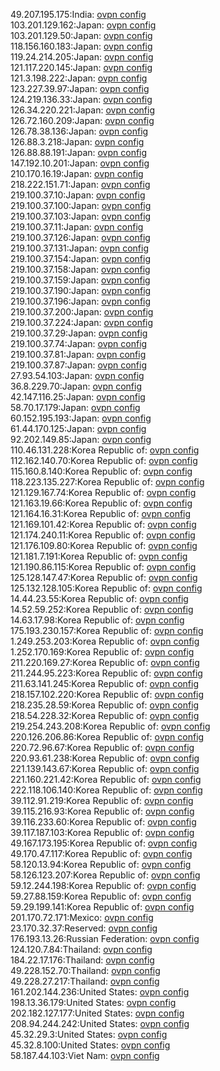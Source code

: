 49.207.195.175:India: [ovpn config](vpn/49_207_195_175.ovpn)  
103.201.129.162:Japan: [ovpn config](vpn/103_201_129_162.ovpn)  
103.201.129.50:Japan: [ovpn config](vpn/103_201_129_50.ovpn)  
118.156.160.183:Japan: [ovpn config](vpn/118_156_160_183.ovpn)  
119.24.214.205:Japan: [ovpn config](vpn/119_24_214_205.ovpn)  
121.117.220.145:Japan: [ovpn config](vpn/121_117_220_145.ovpn)  
121.3.198.222:Japan: [ovpn config](vpn/121_3_198_222.ovpn)  
123.227.39.97:Japan: [ovpn config](vpn/123_227_39_97.ovpn)  
124.219.136.33:Japan: [ovpn config](vpn/124_219_136_33.ovpn)  
126.34.220.221:Japan: [ovpn config](vpn/126_34_220_221.ovpn)  
126.72.160.209:Japan: [ovpn config](vpn/126_72_160_209.ovpn)  
126.78.38.136:Japan: [ovpn config](vpn/126_78_38_136.ovpn)  
126.88.3.218:Japan: [ovpn config](vpn/126_88_3_218.ovpn)  
126.88.88.191:Japan: [ovpn config](vpn/126_88_88_191.ovpn)  
147.192.10.201:Japan: [ovpn config](vpn/147_192_10_201.ovpn)  
210.170.16.19:Japan: [ovpn config](vpn/210_170_16_19.ovpn)  
218.222.151.71:Japan: [ovpn config](vpn/218_222_151_71.ovpn)  
219.100.37.10:Japan: [ovpn config](vpn/219_100_37_10.ovpn)  
219.100.37.100:Japan: [ovpn config](vpn/219_100_37_100.ovpn)  
219.100.37.103:Japan: [ovpn config](vpn/219_100_37_103.ovpn)  
219.100.37.11:Japan: [ovpn config](vpn/219_100_37_11.ovpn)  
219.100.37.126:Japan: [ovpn config](vpn/219_100_37_126.ovpn)  
219.100.37.131:Japan: [ovpn config](vpn/219_100_37_131.ovpn)  
219.100.37.154:Japan: [ovpn config](vpn/219_100_37_154.ovpn)  
219.100.37.158:Japan: [ovpn config](vpn/219_100_37_158.ovpn)  
219.100.37.159:Japan: [ovpn config](vpn/219_100_37_159.ovpn)  
219.100.37.190:Japan: [ovpn config](vpn/219_100_37_190.ovpn)  
219.100.37.196:Japan: [ovpn config](vpn/219_100_37_196.ovpn)  
219.100.37.200:Japan: [ovpn config](vpn/219_100_37_200.ovpn)  
219.100.37.224:Japan: [ovpn config](vpn/219_100_37_224.ovpn)  
219.100.37.29:Japan: [ovpn config](vpn/219_100_37_29.ovpn)  
219.100.37.74:Japan: [ovpn config](vpn/219_100_37_74.ovpn)  
219.100.37.81:Japan: [ovpn config](vpn/219_100_37_81.ovpn)  
219.100.37.87:Japan: [ovpn config](vpn/219_100_37_87.ovpn)  
27.93.54.103:Japan: [ovpn config](vpn/27_93_54_103.ovpn)  
36.8.229.70:Japan: [ovpn config](vpn/36_8_229_70.ovpn)  
42.147.116.25:Japan: [ovpn config](vpn/42_147_116_25.ovpn)  
58.70.17.179:Japan: [ovpn config](vpn/58_70_17_179.ovpn)  
60.152.195.193:Japan: [ovpn config](vpn/60_152_195_193.ovpn)  
61.44.170.125:Japan: [ovpn config](vpn/61_44_170_125.ovpn)  
92.202.149.85:Japan: [ovpn config](vpn/92_202_149_85.ovpn)  
110.46.131.228:Korea Republic of: [ovpn config](vpn/110_46_131_228.ovpn)  
112.162.140.70:Korea Republic of: [ovpn config](vpn/112_162_140_70.ovpn)  
115.160.8.140:Korea Republic of: [ovpn config](vpn/115_160_8_140.ovpn)  
118.223.135.227:Korea Republic of: [ovpn config](vpn/118_223_135_227.ovpn)  
121.129.167.74:Korea Republic of: [ovpn config](vpn/121_129_167_74.ovpn)  
121.163.19.66:Korea Republic of: [ovpn config](vpn/121_163_19_66.ovpn)  
121.164.16.31:Korea Republic of: [ovpn config](vpn/121_164_16_31.ovpn)  
121.169.101.42:Korea Republic of: [ovpn config](vpn/121_169_101_42.ovpn)  
121.174.240.11:Korea Republic of: [ovpn config](vpn/121_174_240_11.ovpn)  
121.176.109.80:Korea Republic of: [ovpn config](vpn/121_176_109_80.ovpn)  
121.181.7.191:Korea Republic of: [ovpn config](vpn/121_181_7_191.ovpn)  
121.190.86.115:Korea Republic of: [ovpn config](vpn/121_190_86_115.ovpn)  
125.128.147.47:Korea Republic of: [ovpn config](vpn/125_128_147_47.ovpn)  
125.132.128.105:Korea Republic of: [ovpn config](vpn/125_132_128_105.ovpn)  
14.44.23.55:Korea Republic of: [ovpn config](vpn/14_44_23_55.ovpn)  
14.52.59.252:Korea Republic of: [ovpn config](vpn/14_52_59_252.ovpn)  
14.63.17.98:Korea Republic of: [ovpn config](vpn/14_63_17_98.ovpn)  
175.193.230.157:Korea Republic of: [ovpn config](vpn/175_193_230_157.ovpn)  
1.249.253.203:Korea Republic of: [ovpn config](vpn/1_249_253_203.ovpn)  
1.252.170.169:Korea Republic of: [ovpn config](vpn/1_252_170_169.ovpn)  
211.220.169.27:Korea Republic of: [ovpn config](vpn/211_220_169_27.ovpn)  
211.244.95.223:Korea Republic of: [ovpn config](vpn/211_244_95_223.ovpn)  
211.63.141.245:Korea Republic of: [ovpn config](vpn/211_63_141_245.ovpn)  
218.157.102.220:Korea Republic of: [ovpn config](vpn/218_157_102_220.ovpn)  
218.235.28.59:Korea Republic of: [ovpn config](vpn/218_235_28_59.ovpn)  
218.54.228.32:Korea Republic of: [ovpn config](vpn/218_54_228_32.ovpn)  
219.254.243.208:Korea Republic of: [ovpn config](vpn/219_254_243_208.ovpn)  
220.126.206.86:Korea Republic of: [ovpn config](vpn/220_126_206_86.ovpn)  
220.72.96.67:Korea Republic of: [ovpn config](vpn/220_72_96_67.ovpn)  
220.93.61.238:Korea Republic of: [ovpn config](vpn/220_93_61_238.ovpn)  
221.139.143.67:Korea Republic of: [ovpn config](vpn/221_139_143_67.ovpn)  
221.160.221.42:Korea Republic of: [ovpn config](vpn/221_160_221_42.ovpn)  
222.118.106.140:Korea Republic of: [ovpn config](vpn/222_118_106_140.ovpn)  
39.112.91.219:Korea Republic of: [ovpn config](vpn/39_112_91_219.ovpn)  
39.115.216.93:Korea Republic of: [ovpn config](vpn/39_115_216_93.ovpn)  
39.116.233.60:Korea Republic of: [ovpn config](vpn/39_116_233_60.ovpn)  
39.117.187.103:Korea Republic of: [ovpn config](vpn/39_117_187_103.ovpn)  
49.167.173.195:Korea Republic of: [ovpn config](vpn/49_167_173_195.ovpn)  
49.170.47.117:Korea Republic of: [ovpn config](vpn/49_170_47_117.ovpn)  
58.120.13.94:Korea Republic of: [ovpn config](vpn/58_120_13_94.ovpn)  
58.126.123.207:Korea Republic of: [ovpn config](vpn/58_126_123_207.ovpn)  
59.12.244.198:Korea Republic of: [ovpn config](vpn/59_12_244_198.ovpn)  
59.27.88.159:Korea Republic of: [ovpn config](vpn/59_27_88_159.ovpn)  
59.29.199.141:Korea Republic of: [ovpn config](vpn/59_29_199_141.ovpn)  
201.170.72.171:Mexico: [ovpn config](vpn/201_170_72_171.ovpn)  
23.170.32.37:Reserved: [ovpn config](vpn/23_170_32_37.ovpn)  
176.193.13.26:Russian Federation: [ovpn config](vpn/176_193_13_26.ovpn)  
124.120.7.84:Thailand: [ovpn config](vpn/124_120_7_84.ovpn)  
184.22.17.176:Thailand: [ovpn config](vpn/184_22_17_176.ovpn)  
49.228.152.70:Thailand: [ovpn config](vpn/49_228_152_70.ovpn)  
49.228.27.217:Thailand: [ovpn config](vpn/49_228_27_217.ovpn)  
161.202.144.236:United States: [ovpn config](vpn/161_202_144_236.ovpn)  
198.13.36.179:United States: [ovpn config](vpn/198_13_36_179.ovpn)  
202.182.127.177:United States: [ovpn config](vpn/202_182_127_177.ovpn)  
208.94.244.242:United States: [ovpn config](vpn/208_94_244_242.ovpn)  
45.32.29.3:United States: [ovpn config](vpn/45_32_29_3.ovpn)  
45.32.8.100:United States: [ovpn config](vpn/45_32_8_100.ovpn)  
58.187.44.103:Viet Nam: [ovpn config](vpn/58_187_44_103.ovpn)  
